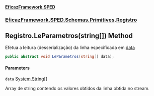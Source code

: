 #### [EficazFramework.SPED](EficazFrameworkSPED.md 'EficazFramework SPED')
### [EficazFramework.SPED.Schemas.Primitives](EficazFramework.SPED.Schemas.Primitives.md 'EficazFramework.SPED.Schemas.Primitives').[Registro](EficazFramework.SPED.Schemas.Primitives/Registro.md 'EficazFramework.SPED.Schemas.Primitives.Registro')

## Registro.LeParametros(string[]) Method

Efetua a leitura (desserialização) da linha especificada em [data](EficazFramework.SPED.Schemas.Primitives/Registro/LeParametros(string[]).md#EficazFramework.SPED.Schemas.Primitives.Registro.LeParametros(string[]).data 'EficazFramework.SPED.Schemas.Primitives.Registro.LeParametros(string[]).data')

```csharp
public abstract void LeParametros(string[] data);
```
#### Parameters

<a name='EficazFramework.SPED.Schemas.Primitives.Registro.LeParametros(string[]).data'></a>

`data` [System.String](https://docs.microsoft.com/en-us/dotnet/api/System.String 'System.String')[[]](https://docs.microsoft.com/en-us/dotnet/api/System.Array 'System.Array')

Array de string contendo os valores obtidos da linha obtida no stream.